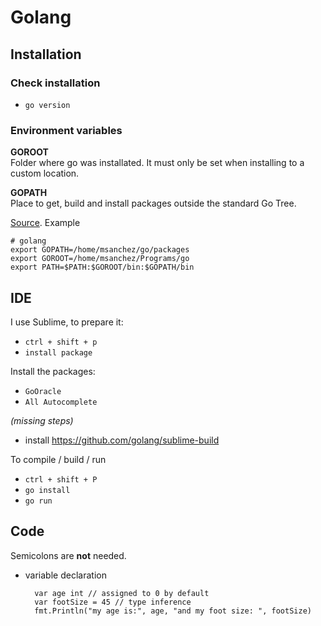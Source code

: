 # Golang

## Installation
### Check installation
* `go version`

### Environment variables

**GOROOT**  
Folder where go was installated. It must only be set when installing to a custom location.

**GOPATH**  
Place to get, build and install packages outside the standard Go Tree.

[Source](https://stackoverflow.com/questions/7970390/what-should-be-the-values-of-gopath-and-goroot). Example

    # golang
    export GOPATH=/home/msanchez/go/packages
    export GOROOT=/home/msanchez/Programs/go
    export PATH=$PATH:$GOROOT/bin:$GOPATH/bin

## IDE
I use Sublime, to prepare it:

* `ctrl + shift + p`
* `install package`  

Install the packages:
* `GoOracle`
* `All Autocomplete`

_(missing steps)_

* install https://github.com/golang/sublime-build

To compile / build / run
* `ctrl + shift + P`
* `go install`
* `go run`

## Code

Semicolons are **not** needed.

* variable declaration  

        var age int // assigned to 0 by default
        var footSize = 45 // type inference
        fmt.Println("my age is:", age, "and my foot size: ", footSize)


